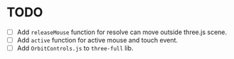 # TODO

- [ ] Add  `releaseMouse` function for resolve can move outside three.js scene.
- [ ] Add `active` function for active mouse and touch event.
- [ ] Add `OrbitControls.js` to `three-full` lib.
